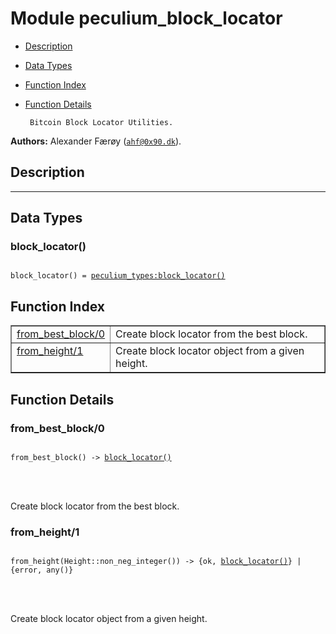 

# Module peculium_block_locator #
* [Description](#description)
* [Data Types](#types)
* [Function Index](#index)
* [Function Details](#functions)


       Bitcoin Block Locator Utilities.
__Authors:__ Alexander Færøy ([`ahf@0x90.dk`](mailto:ahf@0x90.dk)).
<a name="description"></a>

## Description ##
   ----------------------------------------------------------------------------
<a name="types"></a>

## Data Types ##




### <a name="type-block_locator">block_locator()</a> ###



<pre><code>
block_locator() = <a href="peculium_types.md#type-block_locator">peculium_types:block_locator()</a>
</code></pre>


<a name="index"></a>

## Function Index ##


<table width="100%" border="1" cellspacing="0" cellpadding="2" summary="function index"><tr><td valign="top"><a href="#from_best_block-0">from_best_block/0</a></td><td>Create block locator from the best block.</td></tr><tr><td valign="top"><a href="#from_height-1">from_height/1</a></td><td>Create block locator object from a given height.</td></tr></table>


<a name="functions"></a>

## Function Details ##

<a name="from_best_block-0"></a>

### from_best_block/0 ###


<pre><code>
from_best_block() -&gt; <a href="#type-block_locator">block_locator()</a>
</code></pre>

<br></br>


Create block locator from the best block.
<a name="from_height-1"></a>

### from_height/1 ###


<pre><code>
from_height(Height::non_neg_integer()) -&gt; {ok, <a href="#type-block_locator">block_locator()</a>} | {error, any()}
</code></pre>

<br></br>


Create block locator object from a given height.
